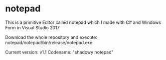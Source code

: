 # notepad

This is a primitive Editor called notepad which I made with
C# and Windows Form in Visual Studio 2017

Download the whole repository and execute:
notepad/notepad/bin/release/notepad.exe


Current version: v1.1
Codename: "shadowy notepad"
